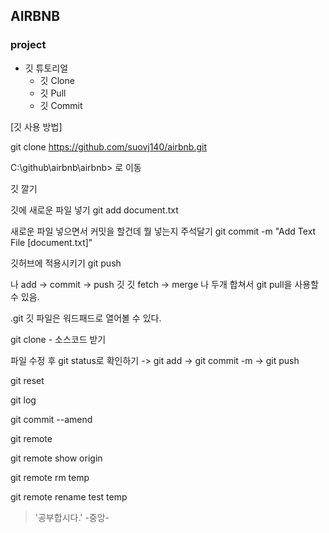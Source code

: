 ## AIRBNB
### project


* 깃 튜토리얼
  * 깃 Clone
  * 깃 Pull
  * 깃 Commit


[깃 사용 방법] 

git clone https://github.com/suovj140/airbnb.git

C:\github\airbnb\airbnb> 로 이동

깃 깔기

깃에 새로운 파일 넣기 git add document.txt

새로운 파일 넣으면서 커밋을 할건데 뭘 넣는지 주석달기 git commit -m "Add Text File [document.txt]"

깃허브에 적용시키기 git push

나 add -> commit -> push 깃
깃 fetch -> merge 나  두개 합쳐서 git pull을 사용할 수 있음.

.git 깃 파일은 워드패드로 열어볼 수 있다.

git clone - 소스코드 받기

파일 수정 후 git status로 확인하기 -> git add -> git commit -m -> git push

git reset

git log

git commit --amend

git remote

git remote show origin

git remote rm temp

git remote rename test temp

> '공부합시다.' -중앙-
